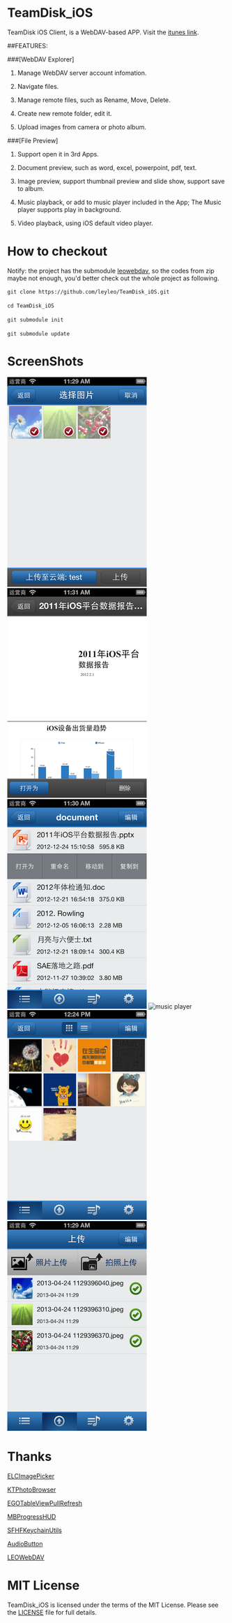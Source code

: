 # TeamDisk_iOS


TeamDisk iOS Client, is a WebDAV-based APP. Visit the [itunes link](https://itunes.apple.com/us/app/teamdisk/id640436179?ls=1&mt=8).

##FEATURES:

###[WebDAV Explorer]
1. Manage WebDAV server account infomation.

2. Navigate files.

3. Manage remote files, such as Rename, Move, Delete.

4. Create new remote folder, edit it.

5. Upload images from camera or photo album.

###[File Preview]

1. Support open it in 3rd Apps.

2. Document preview, such as word, excel, powerpoint, pdf, text.

3. Image preview, support thumbnail preview and slide show, support save to album.

4. Music playback, or add to music player included in the App; The Music player supports play in background.

5. Video playback, using iOS default video player.

# How to checkout

Notify: the project has the submodule [leowebdav](https://github.com/leyleo/leowebdav), so the codes from zip maybe not enough, you'd better check out the whole project as following.

```
git clone https://github.com/leyleo/TeamDisk_iOS.git

cd TeamDisk_iOS

git submodule init

git submodule update
```

# ScreenShots

![choose picture](/ScreenShot/choose%20pic.png)
![doc detail](/ScreenShot/doc%20detail.png)
![list](/ScreenShot/list.png)
![music player](/ScreenShot/music%20player.png)
![pic list](/ScreenShot/pic%20list.png)
![upload](/ScreenShot/upload.png)

# Thanks

[ELCImagePicker](https://github.com/elc/ELCImagePickerController)

[KTPhotoBrowser](https://github.com/kirbyt/KTPhotoBrowser)

[EGOTableViewPullRefresh](https://github.com/enormego/EGOTableViewPullRefresh)

[MBProgressHUD](https://github.com/jdg/MBProgressHUD)

[SFHFKeychainUtils](https://github.com/kamiro/SFHFKeychainUtils)

[AudioButton](https://github.com/marshluca/AudioPlayer)

[LEOWebDAV](https://github.com/leyleo/leowebdav)

# MIT License

TeamDisk_iOS is licensed under the terms of the MIT License. Please see the [LICENSE](https://github.com/leyleo/TeamDisk_iOS/blob/master/LICENSE.md) file for full details.
